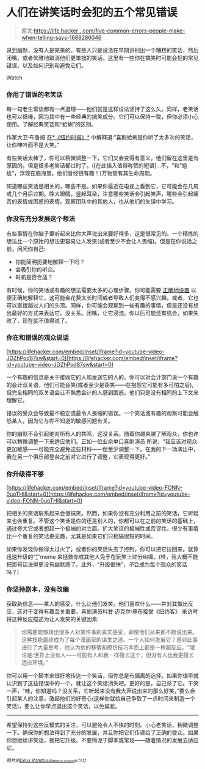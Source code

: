 # 人们在讲笑话时会犯的五个常见错误

> 原文:[https://life hacker . com/five-common-errors-people-make-when-telling-says-1688286046](https://lifehacker.com/five-common-mistakes-people-make-when-telling-jokes-1688286046)

说到幽默，没有人是完美的。有些人只是设法在早期识别出一个糟糕的笑话，然后闭嘴，或者优雅地取消他们更笨拙的笑话。这里有一些你在搞笑时可能会犯的常见错误，以及如何识别和避免它们。

Watch

### 你用了错误的老笑话

每一句老生常谈都有一点道理——他们就是这样设法坚持了这么久。同样，老笑话也可以很棒，因为其中有一些经典的搞笑成分。它们可以保持一致，但你必须小心使用。了解经典笑话和“蛤蜊”的区别。

作家大卫·布鲁姆 [在*《纽约时报》*](http://www.nytimes.com/2001/12/09/arts/television-radio-tired-joke-or-cultural-touchstone-the-sitcom-clam.html) 中解释道:“喜剧蛤蜊是你听了太多次的笑话，让你呻吟而不是大笑。”

有些笑话太棒了，你可以稍微调整一下，它们又会变得有意义。他们留在这里是有原因的。但是很多老笑话都过时了。([在此插入值得称赞的短语]...不，"和"尴尬"，浮现在脑海里。他们曾经很有趣！)万物皆有其生命周期。

知道哪些笑话是相关的，哪些不是。如果你最近在电视上看到它，它可能会在几周或几个月后过期。睁大眼睛，竖起耳朵，注意哪些笑话会引起笑声，哪些会引起痛苦的表情或困惑的表情。观察团队中的其他人，也从他们的失误中学习。

### 你没有充分发展这个想法

有些事情在你脑子里听起来比你大声说出来要好得多，这是很常见的。一个精炼的想法比一个原始的想法更容易让人发笑(或者至少不会让人畏缩)。但是在你说话之前，问问你自己:

*   你能简明扼要地解释一下吗？
*   会吸引你的听众。
*   时机是否合适？

有时候，你的笑话或有趣的想法需要太多的心理步骤。你可能需要 [正确地设置](http://ask.metafilter.com/130841/What-are-good-examples-of-jokes-with-long-setups) 以便正确地解释它，这可能会花费太长时间或者导致人们变得不感兴趣。或者，它也可以直接越过人们的头顶。同样，你可能会观察到一些有趣的事情，但是还没有想出最好的方式来表达它。没关系。闭嘴，让它浸泡。你以后可能还有机会，如果失败了，现在就不值得说了。

### 你在和错误的观众说话

 [https://lifehacker.com/embed/inset/iframe?id=youtube-video-JDZhPod87sw&start=0](https://lifehacker.com/embed/inset/iframe?id=youtube-video-JDZhPod87sw&start=0) 

一个有趣的信息是关于接收它的人和发送它的人的。你可以对会计部门说一个有趣的会计双关语，他们可能会笑(或者至少是窃笑——在抱怨它可能有多可怕之后),但完全相同的双关语会让不熟悉会计的人感到困惑。他们只是没有相同的上下文来理解它。

错误的受众会导致最不稳定或最令人畏缩的错误。一个笑话或有趣的观察可能会触怒某人，因为它与你不知道的敏感问题有关。

你的幽默不会引起绝对所有人的共鸣，这没关系。随着你越来越了解观众，你也许可以稍微调整一下来适应他们。正如一位业余单口喜剧演员 所说，“我应该对观众更加敏感——可能完全避免这些材料——但至少调整一下。在我的下一场演出中，我在另一个俱乐部登台之前对它进行了调整，它表现得更好。”

### 你升级得不够

 [https://lifehacker.com/embed/inset/iframe?id=youtube-video-FONN-0uoTHI&start=0](https://lifehacker.com/embed/inset/iframe?id=youtube-video-FONN-0uoTHI&start=0) 

把相关的笑话联系起来会很搞笑。然而，如果你没有充分利用之前的笑话，它听起来也会重复。不管这个笑话是你的还是别人的，你都可以在之前的笑话的基础上，通过夸大它或者想起一个极端的对立面。扩大笑话的极端性或荒谬性。很少有事情比一个重复的笑话更无趣，尤其是如果它们只相隔很短的时间。

如果你发现你做得太过火了，或者你的笑话失去了控制，你可以把它拉回来。就靠迅速升级的“[”](http://knowyourmeme.com/memes/that-escalated-quickly)“meme 来拯救你或其他人免于在玩笑上过分纠缠。(哇，我大概不能把那句话说得更没有幽默感了。此外，“升级很快”，*不*会成为每个观众的笑话吗？)

### 你坚持剧本，没有改编

获取新信息——某人的感受，什么让他们发笑，他们喜欢什么——并对其做出反应，这对于变得有趣至关重要。喜剧演员科甘·迈克尔·基在接受《纽约客》 采访时将这种反应描述为让人发笑的关键因素:

> 你需要能够猜出很多人对某件事的真实感受，即使他们从来都不敢说出来。这种技能最终成为了每个漫画家的谋生之道。一个人如何发展它？基对此事进行了大量思考，他认为他的移情和模仿技巧本质上都是一种超反应。“理论是:世界上没有人——可能有人和我一样擅长这个，但没有人比我更擅长适应环境。”

你可以用一个脚本来很好地传达一个笑话，但你总是有偏离的选择。如果你很早就认识到了这些错误中的一个，就让这个笑话消失吧。更好的是，自己杀了它。干笑一声，“哇，你知道吗？没关系，它听起来没有我大声说出来的那么好笑，”要么会引起某人的注意，激起他们的好奇心(这样你就给自己争取了一点时间来制造一个笑话)，要么让你早点退出这个笑话，以免尴尬。

* * *

希望保持对这些反模式的关注，可以避免令人不快的时刻。小心老笑话，稍微调整一下。确保你的想法得到了充分的发展，并且你把它们传递给了正确的受众。如果你想继续讲笑话，就把它升级。不要拘泥于脚本或常规——随着情况的发展去适应它。

*<small>照片由</small>*[*<small>Deux Rondo</small>*](http://www.shutterstock.com/pic-222214183/stock-vector-stand-up-comedian.html?src=r6NawXkCRGRGiI257_vfGA-1-68&ws=1)*<small></small>*<small>[*<small>Julia</small>*](https://www.flickr.com/photos/jula_julz/3540242928)*<small>[*<small>Marco Arment</small>*](https://www.flickr.com/photos/marcoarment/2035853550)*<small>和</small>*T51】</small>*</small>

<small><small></small></small>